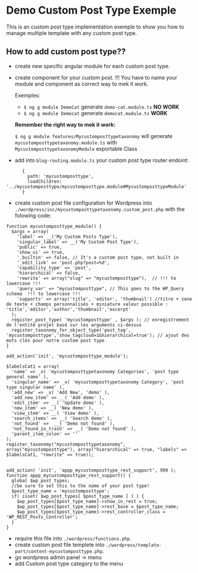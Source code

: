 # Demo Custom Post Type Exemple
This is an custom post type implementation exemple to show you how to manage multiple template with any custom post type.

## How to add custom post type??
- create new specific angular module for each custom post type.
- create component for your custom post.
!!! You have to name your module and component as correct way to mek it work.

  Exemples:
  - `$ ng g module DemoCat` generate  `demo-cat.module.ts` <b>NO WORK</b>
  - `$ ng g module Democat` generate `democat.module.ts` <b>WORK</b>

  **Remember the right way to mek it work:**

  `$ ng g module features/Mycustomposttypetaxonomy` will generate `mycustomposttypetaxonomy.module.ts` with ` MycustomposttypetaxonomyModule` exportable Class

- add into `blog-routing.module.ts` your custom post type router endoint: 
```
      {
        path: 'mycustomposttype',
        loadChildren: '../mycustomposttype/mycustomposttype.module#MycustomposttypeModule'
      }
```

- create custom post file configuration for Wordpress into `./wordpress/inc/mycustomposttypetaxonomy.custom_post.php` with the folowing code:

```
function mycustomposttype_module() {
  $args = array(
    'label' => __('My Custom Posts Type'),
    'singular_label' => __('My Custom Post Type'),
    'public' => true,
    'show_ui' => true,
    '_builtin' => false, // It's a custom post type, not built in
    '_edit_link' => 'post.php?post=%d',
    'capability_type' => 'post',
    'hierarchical' => false,
    'rewrite' => array("slug" => "mycustomposttype"),  // !!! to lowercase !!!
    'query_var' => "mycustomposttype", // This goes to the WP_Query schema  !!! to lowercase !!!
    'supports' => array('title', 'editor', 'thumbnail') //titre + zone de texte + champs personnalisés + miniature valeur possible : 'title','editor','author','thumbnail','excerpt'
  );
  register_post_type( 'mycustomposttype' , $args ); // enregistrement de l'entité projet basé sur les arguments ci-dessus
  register_taxonomy_for_object_type('post_tag', 'mycustomposttype','show_tagcloud=1&hierarchical=true'); // ajout des mots clés pour notre custom post type
}

add_action('init', 'mycustomposttype_module');

$labelsCat1 = array(
  'name' => _x( 'mycustomposttypetaxonomy Categories', 'post type general name' ),
  'singular_name' => _x( 'mycustomposttypetaxonomy Category', 'post type singular name' ),
  'add_new' => _x( 'Add New', 'demo' ),
  'add_new_item' => __( 'Add demo' ),
  'edit_item' => __( 'Update demo' ),
  'new_item' => __( 'New demo' ),
  'view_item' => __( 'View demo' ),
  'search_items' => __( 'Search demo' ),
  'not_found' =>  __( 'Demo not found' ),
  'not_found_in_trash' => __( 'Demo not found' ),
  'parent_item_colon' => ''
);
register_taxonomy("mycustomposttypetaxonomy", array("mycustomposttype"), array("hierarchical" => true, "labels" => $labelsCat1, "rewrite" => true));


add_action( 'init', 'appp_mycustomposttype_rest_support', 999 );
function appp_mycustomposttype_rest_support() {
  global $wp_post_types;
  //be sure to set this to the name of your post type!
  $post_type_name = 'mycustomposttype';
  if( isset( $wp_post_types[ $post_type_name ] ) ) {
    $wp_post_types[$post_type_name]->show_in_rest = true;
    $wp_post_types[$post_type_name]->rest_base = $post_type_name;
    $wp_post_types[$post_type_name]->rest_controller_class = 'WP_REST_Posts_Controller';
  }
}
```
- require this file into `./wordpress/functions.php`.
- create custom post file templete into `./wordpress/template-part/content-mycustomposttype.php`.
- go wordpress admin panel -> menu
- add Custom post type category to the menu